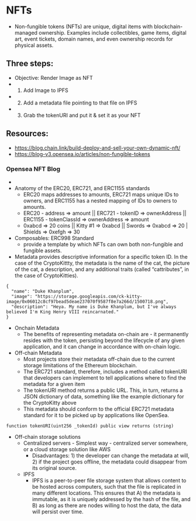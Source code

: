 # NFTs
 * Non-fungible tokens (NFTs) are unique, digital items with blockchain-managed ownership. Examples include collectibles, game items, digital art, event tickets, domain names, and even ownership records for physical assets.


## Three steps: 
 * Objective: Render Image as NFT
 * 1. Add Image to IPFS
 * 2. Add a metadata file pointing to that file on IPFS
 * 3. Grab the tokenURI and put it & set it as your NFT

## Resources:
 * https://blog.chain.link/build-deploy-and-sell-your-own-dynamic-nft/
 * https://blog-v3.opensea.io/articles/non-fungible-tokens

### Opensea NFT Blog
* 
* Anatomy of the ERC20, ERC721, and ERC1155 standards 
    - ERC20 maps addresses to amounts, ERC721 maps unique IDs to owners, and ERC1155 has a nested mapping of IDs to owners to amounts.
    - ERC20 - address => amount || ERC721 - tokenID => ownerAddress || ERC1155 - tokenClassId => ownerAddress => amount
    - 0xabcd => 20 coins        || Kitty #1 => 0xabcd               || Swords => 0xabcd => 20 | Shields => 0xefgh => 30
* Composables: ERC998 Standard
    - provide a template by which NFTs can own both non-fungible and fungible assets.
* Metadata provides descriptive information for a specific token ID. In the case of the CryptoKittty, the metadata is the name of the cat, the picture of the cat, a description, and any additional traits (called “cattributes”, in the case of CryptoKitties). 
```
{
  "name": "Duke Khanplum",
  "image": "https://storage.googleapis.com/ck-kitty-image/0x06012c8cf97bead5deae237070f9587f8e7a266d/1500718.png",
  "description": "Heya. My name is Duke Khanplum, but I've always believed I'm King Henry VIII reincarnated."
}
```

* Onchain Metadata
    - The benefits of representing metadata on-chain are - it permanently resides with the token, persisting beyond the lifecycle of any given application, and it can change in accordance with on-chain logic.
* Off-chain Metadata
    - Most projects store their metadata off-chain due to the current storage limitations of the Ethereum blockchain. 
    - The ERC721 standard, therefore, includes a method called tokenURI that developers can implement to tell applications where to find the metadata for a given item
    - The tokenURI method returns a public URL. This, in turn, returns a JSON dictionary of data, something like the example dictionary for the CryptoKitty above
    - This metadata should conform to the official ERC721 metadata standard for it to be picked up by applications like OpenSea.

```
function tokenURI(uint256 _tokenId) public view returns (string)
```

* Off-chain storage solutions
    - Centralized servers - Simplest way  - centralized server somewhere, or a cloud storage solution like AWS
        - Disadvantages: 1) the developer can change the metadata at will, 2) if the project goes offline, the metadata could disappear from its original source.
    - IPFS
        - IPFS is a peer-to-peer file storage system that allows content to be hosted across computers, such that the file is replicated in many different locations. This ensures that A) the metadata is immutable, as it is uniquely addressed by the hash of the file, and B) as long as there are nodes willing to host the data, the data will persist over time.








